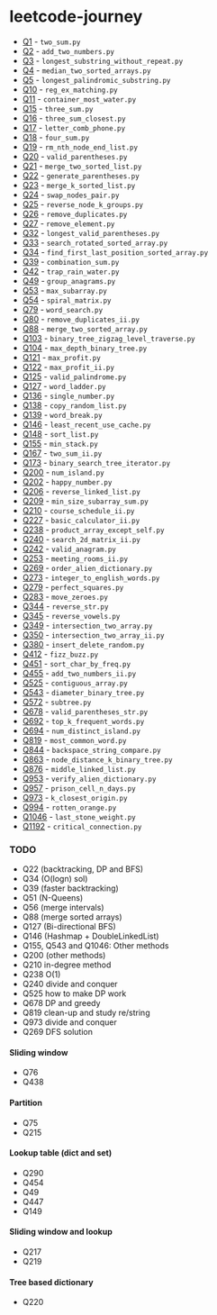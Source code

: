 # leetcode-journey

- [Q1](https://leetcode.com/problems/two-sum/) - `two_sum.py`
- [Q2](https://leetcode.com/problems/add-two-numbers) - `add_two_numbers.py`
- [Q3](https://leetcode.com/problems/longest-substring-without-repeating-characters) - `longest_substring_without_repeat.py` 
- [Q4](https://leetcode.com/problems/median-of-two-sorted-arrays) - `median_two_sorted_arrays.py`
- [Q5](https://leetcode.com/problems/longest-palindromic-substring/) - `longest_palindromic_substring.py`
- [Q10](https://leetcode.com/problems/regular-expression-matching/) - `reg_ex_matching.py`
- [Q11](https://leetcode.com/problems/container-with-most-water/) - `container_most_water.py`
- [Q15](https://leetcode.com/problems/3sum/) - `three_sum.py`
- [Q16](https://leetcode.com/problems/3sum-closest/) - `three_sum_closest.py`
- [Q17](https://leetcode.com/problems/letter-combinations-of-a-phone-number/) - `letter_comb_phone.py`
- [Q18](https://leetcode.com/problems/4sum/) - `four_sum.py`
- [Q19](https://leetcode.com/problems/remove-nth-node-from-end-of-list/) - `rm_nth_node_end_list.py`
- [Q20](https://leetcode.com/problems/valid-parentheses/) - `valid_parentheses.py`
- [Q21](https://leetcode.com/problems/merge-two-sorted-lists/) - `merge_two_sorted_list.py`
- [Q22](https://leetcode.com/problems/generate-parentheses/) - `generate_parentheses.py`
- [Q23](https://leetcode.com/problems/merge-k-sorted-lists/) - `merge_k_sorted_list.py`
- [Q24](https://leetcode.com/problems/swap-nodes-in-pairs/) - `swap_nodes_pair.py`
- [Q25](https://leetcode.com/problems/reverse-nodes-in-k-group/) - `reverse_node_k_groups.py`
- [Q26](https://leetcode.com/problems/remove-duplicates-from-sorted-array/) - `remove_duplicates.py`
- [Q27](https://leetcode.com/problems/remove-element/) - `remove_element.py`
- [Q32](https://leetcode.com/problems/longest-valid-parentheses/) - `longest_valid_parentheses.py`
- [Q33](https://leetcode.com/problems/search-in-rotated-sorted-array/) - `search_rotated_sorted_array.py`
- [Q34](https://leetcode.com/problems/find-first-and-last-position-of-element-in-sorted-array/) - `find_first_last_position_sorted_array.py`
- [Q39](https://leetcode.com/problems/combination-sum/) - `combination_sum.py`
- [Q42](https://leetcode.com/problems/trapping-rain-water/) - `trap_rain_water.py`
- [Q49](https://leetcode.com/problems/group-anagrams/) - `group_anagrams.py`
- [Q53](https://leetcode.com/problems/maximum-subarray/) - `max_subarray.py`
- [Q54](https://leetcode.com/problems/spiral-matrix/) - `spiral_matrix.py`
- [Q79](https://leetcode.com/problems/word-search/) - `word_search.py`
- [Q80](https://leetcode.com/problems/remove-duplicates-from-sorted-array-ii/) - `remove_duplicates_ii.py`
- [Q88](https://leetcode.com/problems/merge-sorted-array/) - `merge_two_sorted_array.py`
- [Q103](https://leetcode.com/problems/binary-tree-zigzag-level-order-traversal/) - `binary_tree_zigzag_level_traverse.py`
- [Q104](https://leetcode.com/problems/maximum-depth-of-binary-tree/) - `max_depth_binary_tree.py`
- [Q121](https://leetcode.com/problems/best-time-to-buy-and-sell-stock/) - `max_profit.py`
- [Q122](https://leetcode.com/problems/best-time-to-buy-and-sell-stock-ii/) - `max_profit_ii.py`
- [Q125](https://leetcode.com/problems/valid-palindrome/) - `valid_palindrome.py`
- [Q127](https://leetcode.com/problems/word-ladder/) - `word_ladder.py`
- [Q136](https://leetcode.com/problems/single-number/) - `single_number.py`
- [Q138](https://leetcode.com/problems/copy-list-with-random-pointer/) - `copy_random_list.py`
- [Q139](https://leetcode.com/problems/word-break/) - `word_break.py`
- [Q146](https://leetcode.com/problems/lru-cache/) - `least_recent_use_cache.py`
- [Q148](https://leetcode.com/problems/sort-list/) - `sort_list.py`
- [Q155](https://leetcode.com/problems/min-stack/) - `min_stack.py`
- [Q167](https://leetcode.com/problems/two-sum-ii-input-array-is-sorted/) - `two_sum_ii.py`
- [Q173](https://leetcode.com/problems/binary-search-tree-iterator/) - `binary_search_tree_iterator.py`
- [Q200](https://leetcode.com/problems/number-of-islands/) - `num_island.py`
- [Q202](https://leetcode.com/problems/happy-number/) - `happy_number.py`
- [Q206](https://leetcode.com/problems/reverse-linked-list/) - `reverse_linked_list.py`
- [Q209](https://leetcode.com/problems/minimum-size-subarray-sum/) - `min_size_subarray_sum.py`
- [Q210](https://leetcode.com/problems/course-schedule-ii/) - `course_schedule_ii.py`
- [Q227](https://leetcode.com/problems/basic-calculator-ii/) - `basic_calculator_ii.py`
- [Q238](https://leetcode.com/problems/product-of-array-except-self/) - `product_array_except_self.py`
- [Q240](https://leetcode.com/problems/search-a-2d-matrix-ii/) - `search_2d_matrix_ii.py`
- [Q242](https://leetcode.com/problems/valid-anagram/) - `valid_anagram.py`
- [Q253](https://leetcode.com/problems/meeting-rooms-ii/) - `meeting_rooms_ii.py`
- [Q269](https://leetcode.com/problems/alien-dictionary/) - `order_alien_dictionary.py`
- [Q273](https://leetcode.com/problems/integer-to-english-words/) - `integer_to_english_words.py`
- [Q279](https://leetcode.com/problems/perfect-squares/) - `perfect_squares.py`
- [Q283](https://leetcode.com/problems/move-zeroes/) - `move_zeroes.py`
- [Q344](https://leetcode.com/problems/reverse-string/) - `reverse_str.py`
- [Q345](https://leetcode.com/problems/reverse-vowels-of-a-string/) - `reverse_vowels.py`
- [Q349](https://leetcode.com/problems/intersection-of-two-arrays/) - `intersection_two_array.py`
- [Q350](https://leetcode.com/problems/intersection-of-two-arrays-ii/) - `intersection_two_array_ii.py`
- [Q380](https://leetcode.com/problems/insert-delete-getrandom-o1/) - `insert_delete_random.py`
- [Q412](https://leetcode.com/problems/fizz-buzz/) - `fizz_buzz.py`
- [Q451](https://leetcode.com/problems/sort-characters-by-frequency/) - `sort_char_by_freq.py`
- [Q455](https://leetcode.com/problems/add-two-numbers-ii/) - `add_two_numbers_ii.py`
- [Q525](https://leetcode.com/problems/contiguous-array/) - `contiguous_array.py`
- [Q543](https://leetcode.com/problems/diameter-of-binary-tree/) - `diameter_binary_tree.py`
- [Q572](https://leetcode.com/problems/subtree-of-another-tree/) - `subtree.py`
- [Q678](https://leetcode.com/problems/valid-parenthesis-string/) - `valid_parentheses_str.py`
- [Q692](https://leetcode.com/problems/top-k-frequent-words/) - `top_k_frequent_words.py`
- [Q694](https://leetcode.com/problems/number-of-distinct-islands/) - `num_distinct_island.py`
- [Q819](https://leetcode.com/problems/most-common-word/) - `most_common_word.py`
- [Q844](https://leetcode.com/problems/backspace-string-compare/) - `backspace_string_compare.py`
- [Q863](https://leetcode.com/problems/all-nodes-distance-k-in-binary-tree/) - `node_distance_k_binary_tree.py`
- [Q876](https://leetcode.com/problems/middle-of-the-linked-list/) - `middle_linked_list.py`
- [Q953](https://leetcode.com/problems/verifying-an-alien-dictionary/) - `verify_alien_dictionary.py`
- [Q957](https://leetcode.com/problems/prison-cells-after-n-days/) - `prison_cell_n_days.py`
- [Q973](https://leetcode.com/problems/k-closest-points-to-origin/) - `k_closest_origin.py`
- [Q994](https://leetcode.com/problems/rotting-oranges/) - `rotten_orange.py`
- [Q1046](https://leetcode.com/problems/last-stone-weight/) - `last_stone_weight.py`
- [Q1192](https://leetcode.com/problems/critical-connections-in-a-network/) - `critical_connection.py`

### TODO
- Q22 (backtracking, DP and BFS)
- Q34 (O(logn) sol)
- Q39 (faster backtracking)
- Q51 (N-Queens)
- Q56 (merge intervals)
- Q88 (merge sorted arrays)
- Q127 (Bi-directional BFS)
- Q146 (Hashmap + DoubleLinkedList)
- Q155, Q543 and Q1046: Other methods
- Q200 (other methods)
- Q210 in-degree method
- Q238 O(1)
- Q240 divide and conquer
- Q525 how to make DP work
- Q678 DP and greedy
- Q819 clean-up and study re/string
- Q973 divide and conquer
- Q269 DFS solution

#### Sliding window
- Q76
- Q438

#### Partition
- Q75
- Q215

#### Lookup table (dict and set)
- Q290
- Q454
- Q49
- Q447
- Q149

#### Sliding window and lookup
- Q217
- Q219

#### Tree based dictionary
- Q220
